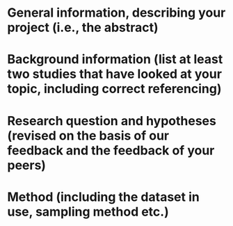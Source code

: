 # General information, describing your project (i.e., the abstract)

  
# Background information (list at least two studies that have looked at your topic, including correct referencing)


# Research question and hypotheses (revised on the basis of our feedback and the feedback of your peers)


# Method (including the dataset in use, sampling method etc.)
